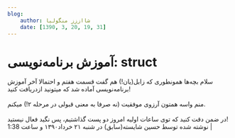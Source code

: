 ```yaml
---
blog:
    author: شااززز منگولیا
    date: [1390, 3, 20, 19, 31]
---
```

# آموزش برنامه‌نویسی: struct

<div class="cnt">
<div>سلام بچه‌ها همونطوری که زابل(یان!) هم گفت قسمت هفتم و احتمالا آخر آموزش برنامه‌نویسی آماده شد که میتونید ازدریافت کنید!<br/><br/>منم واسه همتون آرزوی موفقیت (نه صرفا به معنی قبولی در مرحله ۲!) میکنم.<br/><br/>در ضمن دقت کنید که توی ساعات اولیه امروز دو پست گذاشتیم، پس نگید فعال نیستید!</div>
<div class="postDesc">نوشته شده توسط حسین شایسته(سابق) در شنبه ۲۱ خرداد۱۳۹۰ و ساعت 1:38 
	 |</div>
</div>
